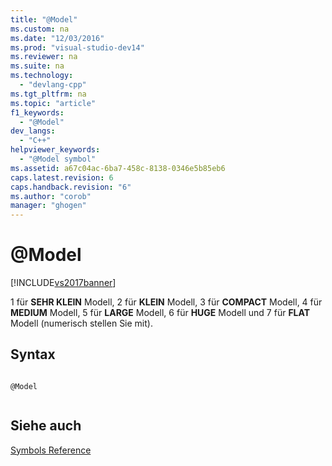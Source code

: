 ```yaml
---
title: "@Model"
ms.custom: na
ms.date: "12/03/2016"
ms.prod: "visual-studio-dev14"
ms.reviewer: na
ms.suite: na
ms.technology: 
  - "devlang-cpp"
ms.tgt_pltfrm: na
ms.topic: "article"
f1_keywords: 
  - "@Model"
dev_langs: 
  - "C++"
helpviewer_keywords: 
  - "@Model symbol"
ms.assetid: a67c04ac-6ba7-458c-8138-0346e5b85eb6
caps.latest.revision: 6
caps.handback.revision: "6"
ms.author: "corob"
manager: "ghogen"
---
```

# @Model
[!INCLUDE[vs2017banner](../../assembler/inline/includes/vs2017banner.md)]

1 für **SEHR KLEIN** Modell, 2 für **KLEIN** Modell, 3 für **COMPACT** Modell, 4 für **MEDIUM** Modell, 5 für **LARGE** Modell, 6 für **HUGE** Modell und 7 für **FLAT** Modell \(numerisch stellen Sie mit\).  
  
## Syntax  
  
```  
  
@Model  
  
```  
  
## Siehe auch  
 [Symbols Reference](../../assembler/masm/symbols-reference.md)